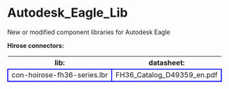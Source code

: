 # Autodesk_Eagle_Lib
New or modified component libraries for Autodesk Eagle

<b>Hirose connectors:<br></b>

<style> td { border: 2px solid blue; } </style>
<!-- blue frame for cells in css -->

<table>
   <tr>
      <th>lib:</th> 
      <th>datasheet:</th>
   </tr>
  <tr>
      <td>con-hoirose-fh36-series.lbr</td> 
      <td>FH36_Catalog_D49359_en.pdf</td>
   </tr>
</table>
